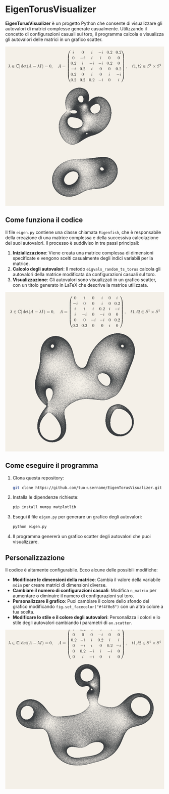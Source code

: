 # EigenTorusVisualizer

**EigenTorusVisualizer** è un progetto Python che consente di visualizzare gli autovalori di matrici complesse generate casualmente. Utilizzando il concetto di configurazioni casuali sul toro, il programma calcola e visualizza gli autovalori delle matrici in un grafico scatter.

![Esempio di Autovalori](images/example_1.png)

## Come funziona il codice

Il file `eigen.py` contiene una classe chiamata `Eigenfish`, che è responsabile della creazione di una matrice complessa e della successiva calcolazione dei suoi autovalori. Il processo è suddiviso in tre passi principali:

1. **Inizializzazione**: Viene creata una matrice complessa di dimensioni specificate e vengono scelti casualmente degli indici variabili per la matrice.
2. **Calcolo degli autovalori**: Il metodo `eigvals_random_ts_torus` calcola gli autovalori della matrice modificata da configurazioni casuali sul toro.
3. **Visualizzazione**: Gli autovalori sono visualizzati in un grafico scatter, con un titolo generato in LaTeX che descrive la matrice utilizzata.

![Esempio di Autovalori](images/example_2.png)

## Come eseguire il programma

1. Clona questa repository:
   ```bash
   git clone https://github.com/tuo-username/EigenTorusVisualizer.git
   ```
2. Installa le dipendenze richieste:
   ```bash
   pip install numpy matplotlib
   ```
3. Esegui il file `eigen.py` per generare un grafico degli autovalori:
   ```bash
   python eigen.py
   ```
4. Il programma genererà un grafico scatter degli autovalori che puoi visualizzare.

## Personalizzazione

Il codice è altamente configurabile. Ecco alcune delle possibili modifiche:

- **Modificare le dimensioni della matrice**: Cambia il valore della variabile `mdim` per creare matrici di dimensioni diverse.
- **Cambiare il numero di configurazioni casuali**: Modifica `n_matrix` per aumentare o diminuire il numero di configurazioni sul toro.
- **Personalizzare il grafico**: Puoi cambiare il colore dello sfondo del grafico modificando `fig.set_facecolor("#f4f0e8")` con un altro colore a tua scelta.
- **Modificare lo stile e il colore degli autovalori**: Personalizza i colori e lo stile degli autovalori cambiando i parametri di `ax.scatter`.

![Esempio di Autovalori](images/example_3.png)

